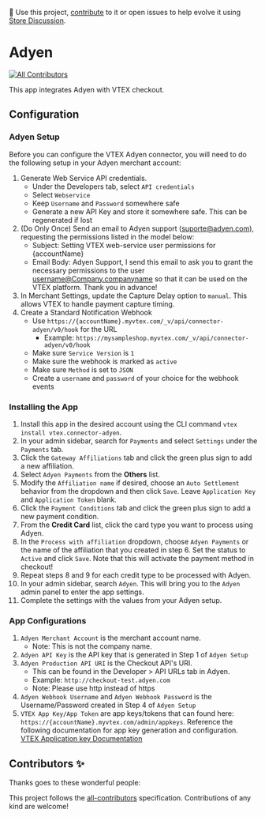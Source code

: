 📢 Use this project, [contribute](https://github.com/vtex-apps/connector-adyen) to it or open issues to help evolve it using [Store Discussion](https://github.com/vtex-apps/store-discussion).

# Adyen

<!-- DOCS-IGNORE:start -->
<!-- ALL-CONTRIBUTORS-BADGE:START - Do not remove or modify this section -->

[![All Contributors](https://img.shields.io/badge/all_contributors-0-orange.svg?style=flat-square)](#contributors-)

<!-- ALL-CONTRIBUTORS-BADGE:END -->
<!-- DOCS-IGNORE:end -->

This app integrates Adyen with VTEX checkout.

## Configuration

### Adyen Setup

Before you can configure the VTEX Adyen connector, you will need to do the following setup in your Adyen merchant account:

1. Generate Web Service API credentials.
   - Under the Developers tab, select `API credentials`
   - Select `Webservice`
   - Keep `Username` and `Password` somewhere safe
   - Generate a new API Key and store it somewhere safe. This can be regenerated if lost
2. (Do Only Once) Send an email to Adyen support (suporte@adyen.com), requesting the permissions listed in the model below:
   - Subject: Setting VTEX web-service user permissions for {accountName}
   - Email Body: Adyen Support, I send this email to ask you to grant the necessary permissions to the user username@Company.companyname so that it can be used on the VTEX platform. Thank you in advance!
3. In Merchant Settings, update the Capture Delay option to `manual`. This allows VTEX to handle payment capture timing.
4. Create a Standard Notification Webhook
   - Use `https://{accountName}.myvtex.com/_v/api/connector-adyen/v0/hook` for the URL
      - Example: `https://mysampleshop.myvtex.com/_v/api/connector-adyen/v0/hook`
   - Make sure `Service Version` is `1`
   - Make sure the webhook is marked as `active`
   - Make sure `Method` is set to `JSON`
   - Create a `username` and `password` of your choice for the webhook events

### Installing the App

1. Install this app in the desired account using the CLI command `vtex install vtex.connector-adyen`.
2. In your admin sidebar, search for `Payments` and select `Settings` under the `Payments` tab.
3. Click the `Gateway Affiliations` tab and click the green plus sign to add a new affiliation.
4. Select `Adyen Payments` from the **Others** list.
5. Modify the `Affiliation name` if desired, choose an `Auto Settlement` behavior from the dropdown and then click `Save`. Leave `Application Key` and `Application Token` blank.
6. Click the `Payment Conditions` tab and click the green plus sign to add a new payment condition.
7. From the **Credit Card** list, click the card type you want to process using Adyen.
8. In the `Process with affiliation` dropdown, choose `Adyen Payments` or the name of the affiliation that you created in step 6. Set the status to `Active` and click `Save`. Note that this will activate the payment method in checkout!
9. Repeat steps 8 and 9 for each credit type to be processed with Adyen.
10. In your admin sidebar, search `Adyen`. This will bring you to the `Adyen` admin panel to enter the app settings.
11. Complete the settings with the values from your Adyen setup.


### App Configurations

1. `Adyen Merchant Account` is the merchant account name. 
   - Note: This is not the company name.
2. `Adyen API Key` is the API key that is generated in Step 1 of `Adyen Setup`
3. `Adyen Production API URI` is the Checkout API's URI.
   - This can be found in the Developer > API URLs tab in Adyen.
   - Example: `http://checkout-test.adyen.com`
   - Note: Please use http instead of https
4. `Adyen Webhook Username` and `Adyen Webhook Password` is the Username/Password created in Step 4 of `Adyen Setup`
5. `VTEX App Key/App Token` are app keys/tokens that can found here: `https://{accountName}.myvtex.com/admin/appkeys`. Reference the following documentation for app key generation and configuration. [VTEX Application key Documentation](https://help.vtex.com/en/tutorial/application-keys--2iffYzlvvz4BDMr6WGUtet)

<!-- DOCS-IGNORE:start -->

## Contributors ✨

Thanks goes to these wonderful people:

<!-- ALL-CONTRIBUTORS-LIST:START - Do not remove or modify this section -->
<!-- prettier-ignore-start -->
<!-- markdownlint-disable -->
<!-- markdownlint-enable -->
<!-- prettier-ignore-end -->

<!-- ALL-CONTRIBUTORS-LIST:END -->

This project follows the [all-contributors](https://github.com/all-contributors/all-contributors) specification. Contributions of any kind are welcome!

<!-- DOCS-IGNORE:end -->

